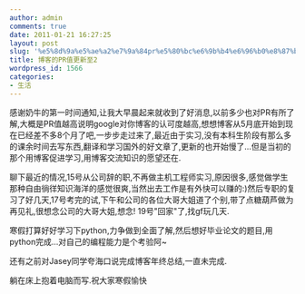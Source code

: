 ```yaml
---
author: admin
comments: true
date: 2011-01-21 16:27:25
layout: post
slug: '%e5%8d%9a%e5%ae%a2%e7%9a%84pr%e5%80%bc%e6%9b%b4%e6%96%b0%e8%87%b32'
title: 博客的PR值更新至2
wordpress_id: 1566
categories:
- 生活
---
```


感谢奶牛的第一时间通知,让我大早晨起来就收到了好消息,以前多少也对PR有所了解,大概是PR值越高说明google对你博客的认可度越高,想想博客从5月底开始到现在已经差不多8个月了吧,一步步走过来了,最近由于实习,没有本科生阶段有那么多的课余时间去写东西,翻译和学习国外的好文章了,更新的也开始慢了...但是当初的那个用博客促进学习,用博客交流知识的愿望还在.

聊下最近的情况,15号从公司辞的职,不再做主机工程师实习,原因很多,感觉做学生那种自由徜徉知识海洋的感觉很爽,当然出去工作是有外快可以赚的:)然后专职的复习了好几天,17号考完的试,下午和公司的各位大哥大姐道了个别,带了点糖葫芦做为再见礼,很想念公司的大哥大姐,想念! 19号"回家"了,找gf玩几天.

寒假打算好好学习下python,力争做到全面了解,然后想好毕业论文的题目,用python完成...对自己的编程能力是个考验阿~

还有之前对Jasey同学夸海口说完成博客年终总结,一直未完成.

躺在床上抱着电脑而写.祝大家寒假愉快
